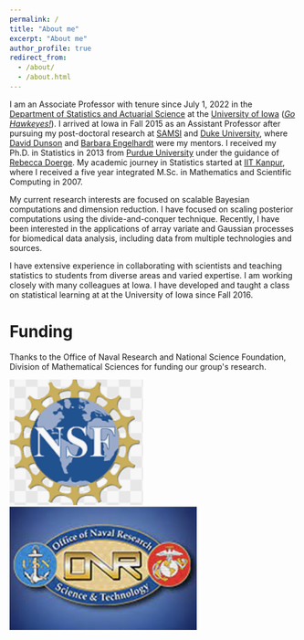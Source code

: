 ```yaml
---
permalink: /
title: "About me"
excerpt: "About me"
author_profile: true
redirect_from: 
  - /about/
  - /about.html
---
```


I am an Associate Professor with tenure since July 1, 2022 in the [Department of Statistics and Actuarial Science](https://stat.uiowa.edu/) at the [University of Iowa](https://uiowa.edu/) ([*Go Hawkeyes!*](https://hawkeyesports.com/)). I arrived at Iowa in Fall 2015 as an Assistant Professor after pursuing my post-doctoral research at [SAMSI](www.samsi.info) and [Duke University](https://stat.duke.edu), where [David Dunson](https://en.wikipedia.org/wiki/David_Dunson) and [Barbara Engelhardt](https://www.cs.princeton.edu/people/profile/bee) were my mentors. I received my Ph.D. in Statistics in 2013 from [Purdue University](https://www.stat.purdue.edu/) under the guidance of [Rebecca Doerge](https://www.cmu.edu/mcs/people/dean-bio.html). My academic journey in Statistics started at [IIT Kanpur](https://www.iitk.ac.in/math/), where I received a five year integrated M.Sc. in Mathematics and Scientific Computing in 2007.

My current research interests are focused on scalable Bayesian computations and dimension reduction. I have focused on scaling posterior computations using the divide-and-conquer technique. Recently, I have been interested in the applications of array variate and Gaussian processes for biomedical data analysis, including data from multiple technologies and sources. 

I have extensive experience in collaborating with scientists and teaching statistics to students from diverse areas and varied expertise. I am working closely with many colleagues at Iowa. I have developed and taught a class on statistical learning at at the University of Iowa since Fall 2016. 

Funding
======
Thanks to the Office of Naval Research and National Science Foundation, Division of Mathematical Sciences for funding our group's research.

![](/images/nsf.png) ![](/images/onr.png)

